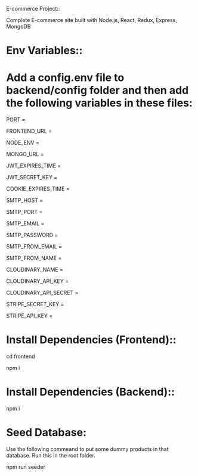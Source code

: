 E-commerce Project::

Complete E-commerce site built with Node.js, React, Redux, Express, MongoDB


# Env Variables::

# Add a config.env file to backend/config folder and then add the following variables in these files:

PORT = 

FRONTEND_URL = 

NODE_ENV = 

MONGO_URL =

JWT_EXPIRES_TIME = 

JWT_SECRET_KEY =

COOKIE_EXPIRES_TIME = 

SMTP_HOST =

SMTP_PORT = 

SMTP_EMAIL = 

SMTP_PASSWORD = 

SMTP_FROM_EMAIL =

SMTP_FROM_NAME = 

CLOUDINARY_NAME = 

CLOUDINARY_API_KEY = 

CLOUDINARY_API_SECRET = 

STRIPE_SECRET_KEY = 

STRIPE_API_KEY = 

# Install Dependencies (Frontend)::

cd frontend

npm i

# Install Dependencies (Backend)::

npm i

# Seed Database:

Use the following commeand to put some dummy products in that database. Run this in the root folder.

npm run seeder

